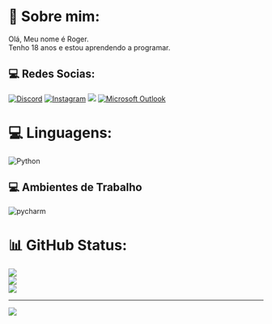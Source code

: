 # 👾 Sobre mim:
Olá, Meu nome é Roger.<br>Tenho 18 anos e estou aprendendo a programar.


## 💻 Redes Socias:
[![Discord](https://img.shields.io/badge/Discord-000000.svg?style=for-the-badge&logo=Discord&logoColor=white)](https://discord.gg/491043552147537921) [![Instagram](https://img.shields.io/badge/Instagram-000000.svg?style=for-the-badge&logo=Instagram&logoColor=white)](https://instagram.com/roger_llc) <a href="https://www.linkedin.com/in/roger-leite-7bb73a2aa/" target="_blank"><img src="https://img.shields.io/badge/LinkedIn-000000?style=for-the-badge&logo=linkedin&logoColor=white" target="_blank"/></a> [![Microsoft Outlook](https://img.shields.io/badge/Microsoft%20Outlook-000000.svg?style=for-the-badge&logo=Microsoft-Outlook&logoColor=white)](rogercosta.rn@hotmail.com)
# 💻 Linguagens:
![Python](https://img.shields.io/badge/python-000000?style=for-the-badge&logo=python&logoColor=ffdd54)

## 💻 Ambientes de Trabalho
<div style="display: inline-block">
  <img align="center" alt="pycharm" src="https://img.shields.io/badge/PyCharm-000000.svg?&style=for-the-badge&logo=PyCharm&logoColor=white"/>
</div><br/>

# 📊 GitHub Status:
![](https://github-readme-stats.vercel.app/api?username=Backznn&theme=chartreuse-dark&hide_border=false&include_all_commits=false&count_private=false)<br/>
![](https://github-readme-streak-stats.herokuapp.com/?user=Backznn&theme=chartreuse-dark&hide_border=false)<br/>
![](https://github-readme-stats.vercel.app/api/top-langs/?username=Backznn&theme=chartreuse-dark&hide_border=false&include_all_commits=false&count_private=false&layout=compact)

---
[![](https://visitcount.itsvg.in/api?id=Backznn&icon=0&color=0)](https://visitcount.itsvg.in)

          
